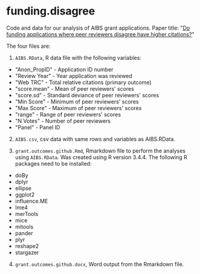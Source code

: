 # funding.disagree
Code and data for our analysis of AIBS grant applications. Paper title: "[Do funding applications where peer reviewers disagree
have higher citations?](https://f1000research.com/articles/7-1030/v1)"

The four files are:
1. `AIBS.RData`, R data file with the following variables:
* "Anon_PropID" - Application ID number
* "Review Year" - Year application was reviewed
* "Web TRC" - Total relative citations (primary outcome)
* "score.mean" - Mean of peer reviewers' scores
* "score.sd" - Standard deviance of peer reviewers' scores
* "Min Score" - Minimum of peer reviewers' scores  
* "Max Score" - Maximum of peer reviewers' scores
* "range" - Range of peer reviewers' scores
* "N Votes" - Number of peer reviewers
* "Panel" - Panel ID

2. `AIBS.csv`, csv data with same rows and variables as AIBS.RData.

3. `grant.outcomes.github.Rmd`, Rmarkdown file to perform the analyses using `AIBS.RData`. Was created using R version 3.4.4. The following R packages need to be installed:
* doBy
* dplyr
* ellipse 
* ggplot2
* influence.ME
* lme4
* merTools
* mice 
* mitools 
* pander
* plyr
* reshape2
* stargazer 

4. `grant.outcomes.github.docx`, Word output from the Rmarkdown file.
